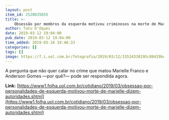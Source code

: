 ```yaml
---
layout: post
item_id: 2520835655
title: >-
    Obsessão por membros da esquerda motivou criminosos na morte de Marielle, diz polícia
author: Tatu D'Oquei
date: 2019-03-12 19:04:00
pub_date: 2019-03-12 19:04:00
time_added: 2019-03-18 19:46:33
categories: []
tags: []
image: https://f.i.uol.com.br/fotografia/2019/03/12/15524338195c88429be5a88_1552433819_3x2_md.jpg
---
```


A pergunta que não quer calar no crime que matou Marielle Franco e Anderson Gomes —por quê?— pode ser respondida agora.

**Link:** [https://www1.folha.uol.com.br/cotidiano/2019/03/obsessao-por-personalidades-de-esquerda-motivou-morte-de-marielle-dizem-autoridades.shtml](https://www1.folha.uol.com.br/cotidiano/2019/03/obsessao-por-personalidades-de-esquerda-motivou-morte-de-marielle-dizem-autoridades.shtml)

